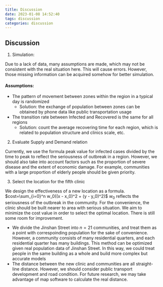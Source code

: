 ```yaml
---
title: Discussion
date: 2023-01-08 14:52:40
tags: discussion
categories: discussion
---
```


## Discussion
1. Simulation:
   
Due to a lack of data, many assumptions are made, which may not be consistent with the real situation here. This will cause errors. However, those missing information can be acquired somehow for better simulation.
#### Assumptions:
- The pattern of movement between zones within the region in a typical day is randomized
  - Solution: the exchange of population between zones can be obtained by phone data like public transportation usage
- The transition rate between Infected and Recovered is the same for all regions
  - Solution: count the average recovering time for each region, which is related to population structure and clinics scale, etc.

2. Evaluate Supply and Demand relation

Currently, we use the formula peak value for infected cases divided by the time to peak to reflect the seriousness of outbreak in a region. However, we should also take into account factors such as the proportion of severe disease and the extent of economic damage. For example, communities with a large proportion of elderly people should be given priority.

3. Select the location for the fifth clinic

We design the effectiveness of a new location as a formula. $cost=\sum_{i=0}^n w_0((x - x_0)^2 + (y - y_0)^2)$ $w_0$ reflects the seriousness of the outbreak in the community. For the convenience, the clinic should be built nearer to area with serious situation. We aim to minimize the cost value in order to select the optimal location. There is still some room for improvement.
- We divide the Jinshan Street into $n=21$ communities, and treat them as a point with correspoinding population for the sake of convenience. However, a community consists of many residential quarters, and each residential quarter has many buildings. This method can be optimized given real population data of Jinshan Street. In this way, we could treat people in the same building as a whole and build more complex but accurate models 
- The distance between the new clinic and communities are all straight-line distance. However, we should consider public transport development and road condition. For future research, we may take advantage of map software to calculate the real distance.
  
